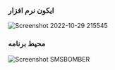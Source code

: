 <h3>ایکون نرم افزار</h3>

![Screenshot 2022-10-29 215545](https://user-images.githubusercontent.com/115124097/198847269-41f58e93-9274-4cc7-b875-2114e9a759c0.png)

<h3>محیط برنامه</h3>

![Screenshot SMSBOMBER](https://user-images.githubusercontent.com/115124097/198847306-09d86d21-335a-452f-bd6e-30cb6f8a2ef2.png)
